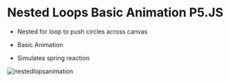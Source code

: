 # Nested Loops Basic Animation P5.JS


- Nested for loop to push circles across canvas

- Basic Animation

- Simulates spring reaction

![nestedlopsanimation](img/nest.gif)